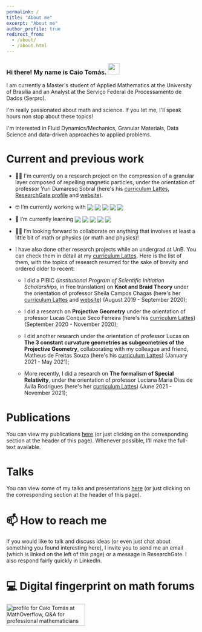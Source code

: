 ```yaml
---
permalink: /
title: "About me"
excerpt: "About me"
author_profile: true
redirect_from: 
  - /about/
  - /about.html
---
```


### Hi there! My name is Caio Tomás. <img src="https://raw.githubusercontent.com/MartinHeinz/MartinHeinz/master/wave.gif" width="30px">

I am currently a Master's student of Applied Mathematics at the University of Brasília and an Analyst at the Serviço Federal de Processamento de Dados (Serpro).

I'm really passionated about math and science. If you let me, I'll speak hours non stop about these topics!

I'm interested in Fluid Dynamics/Mechanics, Granular Materials, Data Science and data-driven approaches to applied problems.

Current and previous work
======

- 🔭🧲 I'm currently on a research project on the compression of a granular layer composed of repelling magnetic particles, under the orientation of professor Yuri Dumaresq Sobral (here's his [curriculum Lattes](http://lattes.cnpq.br/2148849606092346), [ResearchGate profile](https://www.researchgate.net/profile/Yuri-Sobral) and [website](http://yuri.mat.unb.br/)).

- 🤓 I’m currently working with <img align="center" src="https://img.shields.io/badge/Python-239120?style=for-the-badge&logo=Python&logoColor=white"> <img align="center" src="https://img.shields.io/badge/R-02569B?style=for-the-badge&logo=R&logoColor=white"> <img align="center" src="https://img.shields.io/badge/TeX-02569B?style=for-the-badge&logo=LaTeX&logoColor=yellow"> <img align="center" src="https://img.shields.io/badge/Fortran-F7DF1E?style=for-the-badge&logo=fortran90&logoColor=black"> <img align="center" src="https://img.shields.io/badge/BigQuery-F7DF1E?style=for-the-badge&logo=bigquery&logoColor=black">

- 🌱 I’m currently learning <img align="center" src="https://img.shields.io/badge/Python-239120?style=for-the-badge&logo=Python&logoColor=white"> <img align="center" src="https://img.shields.io/badge/R-02569B?style=for-the-badge&logo=R&logoColor=white"> <img align="center" src="https://img.shields.io/badge/TeX-02569B?style=for-the-badge&logo=LaTeX&logoColor=yellow"> <img align="center" src="https://img.shields.io/badge/Fortran-F7DF1E?style=for-the-badge&logo=fortran90&logoColor=black"> <img align="center" src="https://img.shields.io/badge/BigQuery-F7DF1E?style=for-the-badge&logo=bigquery&logoColor=black">
<!-- <img align="center" src="https://img.shields.io/badge/Julia-238020?style=for-the-badge&logo=julia&logoColor=red"> -->

- 🤝🏼  I’m looking forward to collaborate on anything that involves at least a little bit of math or physics (or math and physics)!

- I have also done other research projects while an undergrad at UnB. You can check them in detail at my [curriculum Lattes](http://lattes.cnpq.br/3803046005556999). Here is the list of them, with the topics of research resumed for the sake of brevity and ordered older to recent:

  - I did a PIBIC (*Institutional Program of Scientific Initiation Scholarships*, in free translation) on **Knot and Braid Theory** under the orientation of professor Sheila Campos Chagas (here's her [curriculum Lattes](http://lattes.cnpq.br/3851790594023130) and [website](https://www.mat.unb.br/~sheila/)) (August 2019 - September 2020);
  
  - I did a research on **Projective Geometry** under the orientation of professor Lucas Conque Seco Ferreira (here's his [curriculum Lattes](http://lattes.cnpq.br/9312332483222873)) (September 2020 - November 2020);
  
  - I did another research under the orientation of professor Lucas on **The 3 constant curvature geometries as subgeometries of the Projective Geometry**, collaborating with my colleague and friend, Matheus de Freitas Souza (here's his [curriculum Lattes](http://lattes.cnpq.br/1097350416973041)) (January 2021 - May 2021);
  
  - More recently, I did a research on **The formalism of Special Relativity**, under the orientation of professor Luciana Maria Dias de Ávila Rodrigues (here's her [curriculum Lattes](http://lattes.cnpq.br/6564647402919278)) (June 2021 - November 2021);

Publications
======

You can view my publications [here](https://caiotomas.github.io/publications/) (or just clicking on the corresponding section at the header of this page). Whenever possible, I'll make the full-text available.

Talks
======

You can view some of my talks and presentations [here](https://caiotomas.github.io/talks/) (or just clicking on the corresponding section at the header of this page).

📫 How to reach me
======

If you would like to talk and discuss ideas (or even just chat about something you found interesting here), I invite you to send me an email (which is linked on the left of this page) or a message in ResearchGate. I also respond fairly quickly in LinkedIn.

💻 Digital fingerprint on math forums
======
<a href="https://mathoverflow.net/users/168737/caio-tom%c3%a1s"><img src="https://mathoverflow.net/users/flair/168737.png?theme=clean" width="208" height="58" alt="profile for Caio Tom&#225;s at MathOverflow, Q&amp;A for professional mathematicians" title="profile for Caio Tom&#225;s at MathOverflow, Q&amp;A for professional mathematicians"></a>
